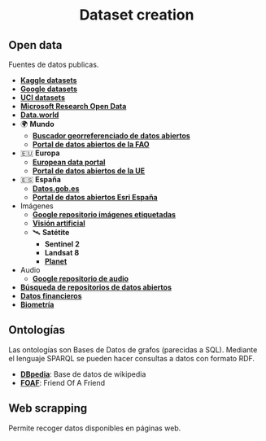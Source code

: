 <h1 align="center">Dataset creation</h1>

## Open data
Fuentes de datos publicas.

- [**Kaggle datasets**](https://www.kaggle.com/datasets)
- [**Google datasets**](https://datasetsearch.research.google.com)
- [**UCI datasets**](https://archive.ics.uci.edu/ml/datasets.php)
- [**Microsoft Research Open Data**](https://msropendata.com)
- [**Data.world**](https://data.world)
- 🌍 **Mundo**
  - [**Buscador georreferenciado de datos abiertos**](https://opendatainception.io)
  - [**Portal de datos abiertos de la FAO**](http://www.fao.org/faostat/en/#data)
- 🇪🇺 **Europa**
  - [**European data portal**](https://www.europeandataportal.eu)
  - [**Portal de datos abiertos de la UE**](http://data.europa.eu/euodp/es/data)
- 🇪🇸 **España**
  - [**Datos.gob.es**](https://datos.gob.es)
  - [**Portal de datos abiertos Esri España**](http://opendata.esri.es)
- Imágenes
  - [**Google repositorio imágenes etiquetadas**](https://storage.googleapis.com/openimages/web/index.html)
  - [**Visión artificial**](https://www.visualdata.io)
  - 🛰️ **Satétite**
    - **Sentinel 2**
    - **Landsat 8**
    - [**Planet**](https://www.planet.com)
- Audio
  - [**Google repositorio de audio**](https://research.google.com/audioset)
- [**Búsqueda de repositorios de datos abiertos**](https://www.re3data.org)
- [**Datos financieros**](https://www.quandl.com)
- [**Biometría**](http://openbiometrics.org)


## Ontologías
Las ontologías son Bases de Datos de grafos (parecidas a SQL). Mediante el lenguaje SPARQL se pueden hacer consultas a datos con formato RDF.

- [**DBpedia**](https://wiki.dbpedia.org/): Base de datos de wikipedia
- [**FOAF**](http://www.foaf-project.org/): Friend Of A Friend


## Web scrapping
Permite recoger datos disponibles en páginas web.
